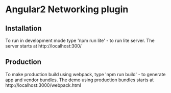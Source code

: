 # Angular2 Networking plugin
## Installation
To run in development mode type 'npm run lite' - to run lite server. The server starts at http://localhost:300/

## Production
To make production build using webpack, type 'npm run build' - to generate app and vendor bundles. The demo using production bundles starts at http://localhost:3000/webpack.html


